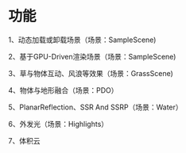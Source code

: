 # 功能 #

1、动态加载或卸载场景（场景：SampleScene)

2、基于GPU-Driven渲染场景（场景：SampleScene)

3、草与物体互动、风浪等效果（场景：GrassScene)

4、物体与地形融合（场景：PDO）

5、PlanarReflection、SSR And SSRP（场景：Water）

6、外发光（场景：Highlights）

7、体积云
